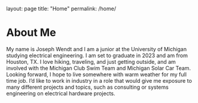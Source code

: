 layout: page
title: "Home"
permalink: /home/

# About Me
My name is Joseph Wendt and I am a junior at the University of Michigan studying electrical engineering. I am set to graduate in 2023 and am from Houston, TX. I love hiking, traveling, and just getting outside, and am involved with the Michigan Club Swim Team and Michigan Solar Car Team. Looking forward, I hope to live somewhere with warm weather for my full time job. I’d like to work in industry in a role that would give me exposure to many different projects and topics, such as consulting or systems engineering on electrical hardware projects.


